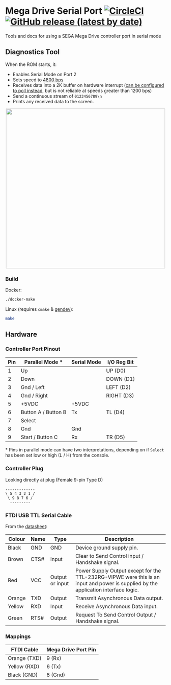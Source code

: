 # Mega Drive Serial Port [![CircleCI](https://circleci.com/gh/rhargreaves/mega-drive-serial-port.svg?style=svg)](https://circleci.com/gh/rhargreaves/mega-drive-serial-port) [![GitHub release (latest by date)](https://img.shields.io/github/v/release/rhargreaves/mega-drive-serial-port?style=plastic)](https://github.com/rhargreaves/mega-drive-serial-port/releases)

Tools and docs for using a SEGA Mega Drive controller port in serial mode

## Diagnostics Tool

When the ROM starts, it:

- Enables Serial Mode on Port 2
- Sets speed to [4800 bps](https://github.com/rhargreaves/mega-drive-serial-port/blob/8b287d3986b7dcea66f2a9463d649aaceb826bf1/src/main.c#L137)
- Receives data into a 2K buffer on hardware interrupt ([can be configured to poll instead](https://github.com/rhargreaves/mega-drive-serial-port/blob/8b287d3986b7dcea66f2a9463d649aaceb826bf1/src/main.c#L7), but is not reliable at speeds greater than 1200 bps)
- Send a continuous stream of `0123456789\n`
- Prints any received data to the screen.

<p align="center">
    <img src="https://github.com/rhargreaves/mega-drive-serial-port/raw/master/docs/screen.jpg" width="500" />
</p>

### Build

Docker:

```sh
./docker-make
```

Linux (requires `cmake` & [gendev](https://github.com/kubilus1/gendev)):

```sh
make
```

## Hardware

### Controller Port Pinout

| Pin | Parallel Mode \*    | Serial Mode | I/O Reg Bit |
| --- | ------------------- | ----------- | ----------- |
| 1   | Up                  |             | UP (D0)     |
| 2   | Down                |             | DOWN (D1)   |
| 3   | Gnd / Left          |             | LEFT (D2)   |
| 4   | Gnd / Right         |             | RIGHT (D3)  |
| 5   | +5VDC               | +5VDC       |
| 6   | Button A / Button B | Tx          | TL (D4)     |
| 7   | Select              |             |
| 8   | Gnd                 | Gnd         |
| 9   | Start / Button C    | Rx          | TR (D5)     |

\* Pins in parallel mode can have two interpretations, depending on if `Select` has been set low or high (L / H) from the console.

### Controller Plug

Looking directly at plug (Female 9-pin Type D)

```
-------------
\ 5 4 3 2 1 /
 \ 9 8 7 6 /
  ---------
```

### FTDI USB TTL Serial Cable

From the [datasheet](https://www.ftdichip.com/Support/Documents/DataSheets/Cables/DS_TTL-232RG_CABLES.pdf):

| Colour | Name | Type            | Description                                                                                                                        |
| ------ | ---- | --------------- | ---------------------------------------------------------------------------------------------------------------------------------- |
| Black  | GND  | GND             | Device ground supply pin.                                                                                                          |
| Brown  | CTS# | Input           | Clear to Send Control input / Handshake signal.                                                                                    |
| Red    | VCC  | Output or input | Power Supply Output except for the TTL-232RG-VIPWE were this is an input and power is supplied by the application interface logic. |
| Orange | TXD  | Output          | Transmit Asynchronous Data output.                                                                                                 |
| Yellow | RXD  | Input           | Receive Asynchronous Data input.                                                                                                   |
| Green  | RTS# | Output          | Request To Send Control Output / Handshake signal.                                                                                 |

### Mappings

| FTDI Cable   | Mega Drive Port Pin |
| ------------ | ------------------- |
| Orange (TXD) | 9 (Rx)              |
| Yellow (RXD) | 6 (Tx)              |
| Black (GND)  | 8 (Gnd)             |
